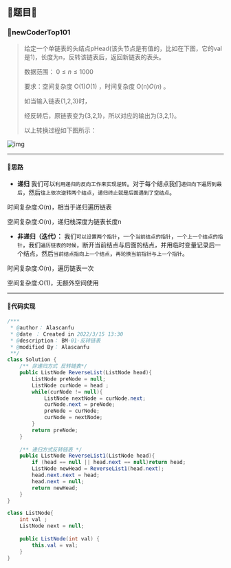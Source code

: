 ## 📝题目📝

### 📝**newCoderTop101**

> 给定一个单链表的头结点pHead(该头节点是有值的，比如在下图，它的val是1)，长度为n，反转该链表后，返回新链表的表头。
>
> 数据范围： $0\leq n\leq1000$
>
> 要求：空间复杂度 O(1)*O*(1) ，时间复杂度 O(n)*O*(*n*) 。
>
> 如当输入链表{1,2,3}时，
>
> 经反转后，原链表变为{3,2,1}，所以对应的输出为{3,2,1}。
>
> 以上转换过程如下图所示：

![img](https://uploadfiles.nowcoder.com/images/20211014/423483716_1634206291971/4A47A0DB6E60853DEDFCFDF08A5CA249)

****

#### 📝思路

-  **递归** 我们可以`利用递归的反向工作来实现逆转`。对于每个结点我们`递归向下遍历到最后`，然后`往上依次逆转两个结点`，`递归终止就是后面遇到了空结点`。

时间复杂度:O(n)，相当于递归遍历链表

空间复杂度:O(n)，递归栈深度为链表长度n

-  **非递归（迭代）：** 我们`可以设置两个指针`，一个`当前结点的指针`，`一个上一个结点的指针`，我们`遍历链表的时候`，断开当前结点与后面的结点，并用临时变量记录后一个结点，然后`当前结点指向上一个结点`，`再轮换当前指针与上一个指针`。

时间复杂度:O(n)，遍历链表一次

空间复杂度:O(1)，无额外空间使用

****

#### 📝代码实现

```java
/***
 * @author： Alascanfu
 * @date ： Created in 2022/3/15 13:30
 * @description： BM-01-反转链表
 * @modified By： Alascanfu
 **/
class Solution {
    /** 非递归方式 反转链表*/
    public ListNode ReverseList(ListNode head){
        ListNode preNode = null;
        ListNode curNode = head ;
        while(curNode != null){
            ListNode nextNode = curNode.next;
            curNode.next = preNode;
            preNode = curNode;
            curNode = nextNode;
        }
        return preNode;
    }
    
    /** 递归方式反转链表 */
    public ListNode ReverseList1(ListNode head){
        if (head == null || head.next == null)return head;
        ListNode newHead = ReverseList1(head.next);
        head.next.next = head;
        head.next = null;
        return newHead;
    }
}

class ListNode{
    int val ;
    ListNode next = null;
    
    public ListNode(int val) {
        this.val = val;
    }
}

```

